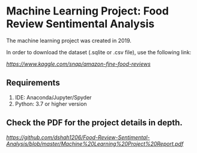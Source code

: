 # Machine Learning Project: Food Review Sentimental Analysis

The machine learning project was created in 2019.

In order to download the dataset (.sqlite or .csv file), use the following link:

*https://www.kaggle.com/snap/amazon-fine-food-reviews*

## Requirements
1) IDE: Anaconda/Jupyter/Spyder
2) Python: 3.7 or higher version

## Check the PDF for the project details in depth.
*https://github.com/dshah1206/Food-Review-Sentimental-Analysis/blob/master/Machine%20Learning%20Project%20Report.pdf*

